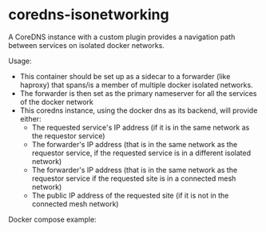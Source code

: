 # coredns-isonetworking
A CoreDNS instance with a custom plugin provides a navigation path between services on isolated docker networks.

Usage:
- This container should be set up as a sidecar to a forwarder (like haproxy) that spans/is a member of multiple docker isolated networks.
- The forwarder is then set as the primary nameserver for all the services of the docker network
- This coredns instance, using the docker dns as its backend, will provide either:
  -  The requested service's IP address (if it is in the same network as the requestor service)
  -  The forwarder's IP address (that is in the same network as the requestor service, if the requested service is in a different isolated network)
  -  The forwarder's IP address (that is in the same network as the requestor service if the requested site is in a connected mesh network)
  -  The public IP address of the requested site (if it is not in the connected mesh network)
 
Docker compose example:

